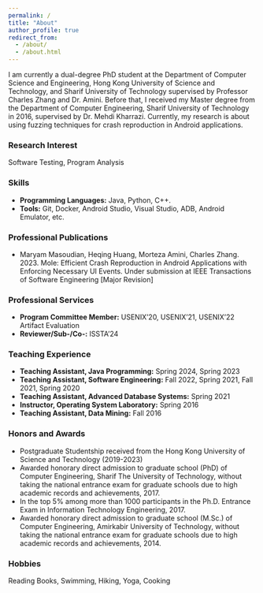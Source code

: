 ```yaml
---
permalink: /
title: "About"
author_profile: true
redirect_from: 
  - /about/
  - /about.html
---
```


I am currently a dual-degree PhD student at the Department of Computer Science and Engineering, Hong Kong University of Science and Technology, and Sharif University of Technology supervised by Professor Charles Zhang and Dr. Amini. Before that, I received my Master degree from the Department of Computer Engineering, Sharif University of Technology in 2016, supervised by Dr. Mehdi Kharrazi. Currently, my research is about using fuzzing techniques for crash reproduction in Android applications. 

### Research Interest
Software Testing, Program Analysis

### Skills
* **Programming Languages:** Java, Python, C++.
* **Tools:** Git, Docker, Android Studio, Visual Studio, ADB, Android Emulator, etc.

### Professional Publications
* Maryam Masoudian, Heqing Huang, Morteza Amini, Charles Zhang. 2023. Mole: Efficient Crash Reproduction in Android Applications with Enforcing Necessary UI Events. Under submission at IEEE Transactions of Software Engineering [Major Revision]

### Professional Services
* **Program Committee Member:** USENIX’20, USENIX’21, USENIX’22 Artifact Evaluation
* **Reviewer/Sub-/Co-:** ISSTA’24

### Teaching Experience
* **Teaching Assistant, Java Programming:** Spring 2024, Spring 2023
* **Teaching Assistant, Software Engineering:** Fall 2022, Spring 2021, Fall 2021, Spring 2020
* **Teaching Assistant, Advanced Database Systems:** Spring 2021
* **Instructor, Operating System Laboratory:** Spring 2016
* **Teaching Assistant, Data Mining:** Fall 2016

### Honors and Awards
* Postgraduate Studentship received from the Hong Kong University of Science and Technology
(2019-2023)
* Awarded honorary direct admission to graduate school (PhD) of Computer Engineering, Sharif The University of Technology, without taking the national entrance exam for graduate schools due to high academic records and achievements, 2017.
* In the top 5% among more than 1000 participants in the Ph.D. Entrance Exam in Information Technology Engineering, 2017.
* Awarded honorary direct admission to graduate school (M.Sc.) of Computer Engineering, Amirkabir University of Technology, without taking the national entrance exam for graduate schools due to high academic records and achievements, 2014.

### Hobbies
Reading Books, Swimming, Hiking, Yoga, Cooking

